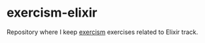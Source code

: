 exercism-elixir
===============

Repository where I keep [exercism](http://exercism.io) exercises related to Elixir track.
